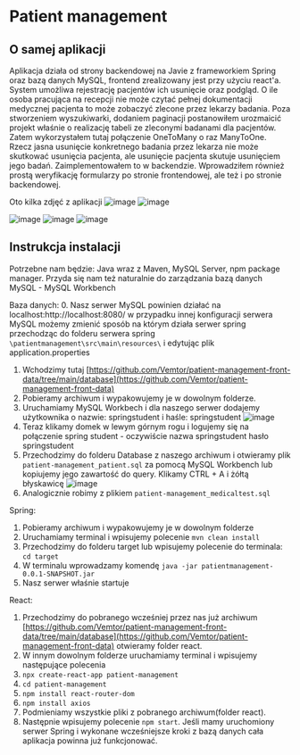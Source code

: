 # Patient management

## O samej aplikacji
Aplikacja działa od strony backendowej na Javie z frameworkiem Spring oraz bazą danych MySQL, frontend zrealizowany jest przy użyciu react'a. System umożliwa rejestrację pacjentów ich usunięcie oraz podgląd. O ile osoba pracująca na recepcji nie może czytać pełnej dokumentacji medycznej pacjenta to może zobaczyć zlecone przez lekarzy badania.
Poza stworzeniem wyszukiwarki, dodaniem paginacji postanowiłem urozmaicić projekt właśnie o realizację tabeli ze zleconymi badanami dla pacjentów. Zatem wykorzystałem tutaj połączenie OneToMany o raz ManyToOne. Rzecz jasna usunięcie konkretnego badania przez lekarza nie może skutkować usunięcia pacjenta, ale usunięcie pacjenta skutuje usunięciem jego badań. Zaimplementowałem to w backendzie. Wprowadziłem również prostą weryfikację formularzy po stronie frontendowej, ale też i po stronie backendowej. 

Oto kilka zdjęć z aplikacji 
![image](https://github.com/Vemtor/patient-management-spring/assets/20191221/31592ebe-7bf6-43b5-813c-612f4ec32273)
![image](https://github.com/Vemtor/patient-management-spring/assets/20191221/d90ac7fa-772c-4465-a733-ae54e962daa0)

![image](https://github.com/Vemtor/patient-management-spring/assets/20191221/7c03cdfa-c353-448d-9475-102161739de6)
![image](https://github.com/Vemtor/patient-management-spring/assets/20191221/c0675827-a72c-4c22-b862-30d7fc4b877d)
![image](https://github.com/Vemtor/patient-management-spring/assets/20191221/e5171f56-89b8-4afd-bb0f-89fc240a4690)





## Instrukcja instalacji
Potrzebne nam będzie: Java wraz z Maven, MySQL Server, npm package manager. Przyda się nam też naturalnie do zarządzania bazą danych MySQL - MySQL Workbench

Baza danych:
0. Nasz serwer MySQL powinien działać na localhost:http://localhost:8080/ 
w przypadku innej konfiguracji serwera MySQL możemy zmienić sposób na którym działa serwer spring przechodząc do folderu serwera spring `\patientmanagement\src\main\resources\` i edytując plik application.properties

1. Wchodzimy tutaj [https://github.com/Vemtor/patient-management-front-data/tree/main/database](https://github.com/Vemtor/patient-management-front-data)
2. Pobieramy archiwum i wypakowujemy je w dowolnym folderze.
3. Uruchamiamy MySQL Workbech i dla naszego serwer dodajemy użytkownika o nazwie: springstudent i haśle: springstudent
![image](https://github.com/Vemtor/patient-management-spring/assets/20191221/0d123137-aa3d-48c6-af12-ce9274fce5e1)
4. Teraz klikamy domek w lewym górnym rogu i logujemy się na połączenie spring student - oczywiście nazwa springstudent hasło springstudent
5. Przechodzimy do folderu Database z naszego archiwum i otwieramy plik `patient-management_patient.sql` za pomocą MySQL Workbench lub kopiujemy jego zawartość do query. Klikamy CTRL + A i żółtą błyskawicę
![image](https://github.com/Vemtor/patient-management-spring/assets/20191221/d3f93d2a-9bbe-432c-93c4-5614bafc235d)
6. Analogicznie robimy z plikiem `patient-management_medicaltest.sql`


Spring:

1. Pobieramy archiwum i wypakowujemy je w dowolnym folderze
2. Uruchamiamy terminal i wpisujemy polecenie `mvn clean install`
3. Przechodzimy do folderu target lub wpisujemy polecenie do terminala: `cd target`
4. W terminalu wprowadzamy komendę `java -jar patientmanagement-0.0.1-SNAPSHOT.jar`
5. Nasz serwer właśnie startuje

React: 

1. Przechodzimy do pobranego wcześniej przez nas już archiwum [https://github.com/Vemtor/patient-management-front-data/tree/main/database](https://github.com/Vemtor/patient-management-front-data) otwieramy folder react.
2. W innym dowolnym folderze uruchamiamy terminal i wpisujemy następujące polecenia
3. `npx create-react-app patient-management`
4. `cd patient-management`
5. `npm install react-router-dom`
6. `npm install axios`
7. Podmieniamy wszystkie pliki z pobranego archiwum(folder react).
8. Następnie wpisujemy polecenie `npm start`. Jeśli mamy uruchomiony serwer Spring i wykonane wcześniejsze kroki z bazą danych cała aplikacja powinna już funkcjonować. 



